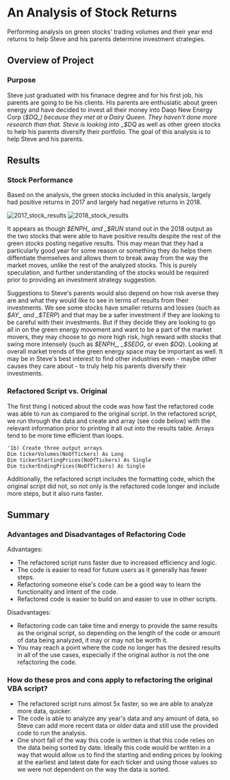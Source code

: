 # An Analysis of Stock Returns
Performing analysis on green stocks' trading volumes and their year end returns to help Steve and his parents determine investment strategies.

## Overview of Project

### Purpose
Steve just graduated with his finanace degree and for his first job, his parents are going to be his clients. His parents are enthusiatic about green energy and have decided to invest all their money into Daqo New Energy Corp (_$DQ_) because they met at a Dairy Queen. They haven't done more research than that. Steve is looking into _$DQ_ as well as other green stocks to help his parents diversify their portfolio. The goal of this analysis is to help Steve and his parents.

## Results

### Stock Performance
Based on the analysis, the green stocks included in this analysis, largely had positive returns in 2017 and largely had negative returns in 2018. 

![2017_stock_results](https://user-images.githubusercontent.com/92613639/139624645-30b29014-419c-46b0-b41e-275faa263006.png)
![2018_stock_results](https://user-images.githubusercontent.com/92613639/139624654-d0c9499c-33d0-46bf-978e-adf40d13d54b.png)

It appears as though _$ENPH_ and _$RUN_ stand out in the 2018 output as the two stocks that were able to have positive results despite the rest of the green stocks posting negative results. This may mean that they had a particularly good year for some reason or something they do helps them diffentiate themselves and allows them to break away from the way the market moves, unlike the rest of the analyzed stocks. This is purely speculation, and further understanding of the stocks would be required prior to providing an investment strategy suggestion.

Suggestions to Steve's parents would also depend on how risk averse they are and what they would like to see in terms of results from their investments. We see some stocks have smaller returns and losses (such as _$AY_ and _$TERP_) and that may be a safer investment if they are looking to be careful with their investments. But if they decide they are looking to go all in on the green energy movement and want to be a part of the market movers, they may choose to go more high risk, high reward with stocks that swing more intensely (such as _$ENPH_, _$SEDG_, or even _$DQ_). Looking at overall market trends of the green energy space may be important as well. It may be in Steve's best interest to find other industries even - maybe other causes they care about - to truly help his parents diversify their investments. 

### Refactored Script vs. Original
The first thing I noticed about the code was how fast the refactored code was able to run as compared to the original script. In the refactored script, we run through the data and create and array (see code below) with the relevant information prior to printing it all out into the results table. Arrays tend to be more time efficient than loops. 

    '1b) Create three output arrays
    Dim tickerVolumes(NoOfTickers) As Long
    Dim tickerStartingPrices(NoOfTickers) As Single
    Dim tickerEndingPrices(NoOfTickers) As Single

Additionally, the refactored script includes the formatting code, which the original script did not, so not only is the refactored code longer and include more steps, but it also runs faster.

## Summary

### Advantages and Disadvantages of Refactoring Code
Advantages:
- The refactored script runs faster due to increased efficiency and logic.
- The code is easier to read for future users as it generally has fewer steps.
- Refactoring someone else's code can be a good way to learn the functionality and intent of the code.
- Refactored code is easier to build on and easier to use in other scripts.

Disadvantages:
- Refactoring code can take time and energy to provide the same results as the original script, so depending on the length of the code or amount of data being analyzed, it may or may not be worth it.
- You may reach a point where the code no longer has the desired results in all of the use cases, especially if the original author is not the one refactoring the code.

### How do these pros and cons apply to refactoring the original VBA script?
- The refactored script runs almost 5x faster, so we are able to analyze more data, quicker.
- The code is able to analyze any year's data and any amount of data, so Steve can add more recent data or older data and still use the provided code to run the analysis.
- One short fall of the way this code is written is that this code relies on the data being sorted by date. Ideally this code would be written in a way that would allow us to find the starting and ending prices by looking at the earliest and latest date for each ticker and using those values so we were not dependent on the way the data is sorted.
